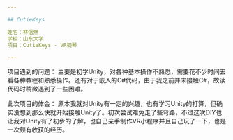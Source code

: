 ```yaml
---

## CutieKeys

姓名：林信然
学校：山东大学
项目：CutieKeys - VR钢琴

---
```


项目遇到的问题：
    主要是初学Unity，对各种基本操作不熟悉，需要花不少时间去看各种教程和熟悉操作。还有对于嵌入的C#代码，由于我之前并未接触C#，故读代码时稍微遇到了一些困难。

此次项目的体会：
    原本我就对Unity有一定的兴趣，也有学习Unity的打算，但确实没想到那么快就开始接触Unity了。初次尝试难免走了些弯路，不过这次DIY也让我对Unity有了初步的了解，也自己亲手制作VR小程序并且自己玩了一下，也是一次颇有收获的经历。